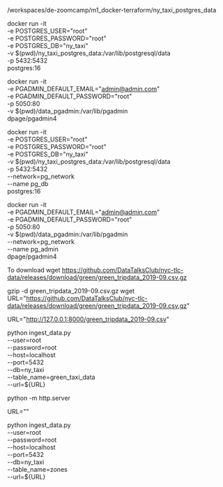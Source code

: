  /workspaces/de-zoomcamp/m1_docker-terraform/ny_taxi_postgres_data

 docker run -it \
  -e POSTGRES_USER="root" \
  -e POSTGRES_PASSWORD="root" \
  -e POSTGRES_DB="ny_taxi" \
  -v $(pwd)/ny_taxi_postgres_data:/var/lib/postgresql/data \
  -p 5432:5432 \
  postgres:16



  docker run -it \
  -e PGADMIN_DEFAULT_EMAIL="admin@admin.com" \
  -e PGADMIN_DEFAULT_PASSWORD="root" \
  -p 5050:80 \
  -v $(pwd)/data_pgadmin:/var/lib/pgadmin \
  dpage/pgadmin4


docker run -it \
  -e POSTGRES_USER="root" \
  -e POSTGRES_PASSWORD="root" \
  -e POSTGRES_DB="ny_taxi" \
  -v $(pwd)/ny_taxi_postgres_data:/var/lib/postgresql/data \
  -p 5432:5432 \
   --network=pg_network \
  --name pg_db \
  postgres:16





   docker run -it \
  -e PGADMIN_DEFAULT_EMAIL="admin@admin.com" \
  -e PGADMIN_DEFAULT_PASSWORD="root" \
  -p 5050:80 \
  -v $(pwd)/data_pgadmin:/var/lib/pgadmin \
  --network=pg_network \
  --name pg_admin \
  dpage/pgadmin4

To download 
wget https://github.com/DataTalksClub/nyc-tlc-data/releases/download/green/green_tripdata_2019-09.csv.gz

gzip -d green_tripdata_2019-09.csv.gz
wget 
URL="https://github.com/DataTalksClub/nyc-tlc-data/releases/download/green/green_tripdata_2019-09.csv.gz"

URL="http://127.0.0.1:8000/green_tripdata_2019-09.csv"

python ingest_data.py \
  --user=root \
  --password=root \
  --host=localhost \
  --port=5432 \
  --db=ny_taxi \
  --table_name=green_taxi_data \
  --url=${URL}

  python -m http.server

URL=""

python ingest_data.py \
  --user=root \
  --password=root \
  --host=localhost \
  --port=5432 \
  --db=ny_taxi \
  --table_name=zones \
  --url=${URL}